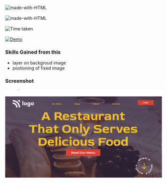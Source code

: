 ![made-with-HTML](https://img.shields.io/badge/Name-SAGAR%20GHOLAP-blueviolet?style=for-the-badge)<br><br>
![made-with-HTML](https://img.shields.io/badge/Made%20with-HTML%20&%20CSS-blue?style=for-the-badge)<br><br>
![Time taken](https://img.shields.io/badge/Time%20taken-03H%3A30M%3A00S-tomato?style=for-the-badge&logo=Clockify)<br><br>
[![Demo](https://img.shields.io/badge/See%20Demo-Visit-green?style=for-the-badge&logo=web)](https://2-restaurant-that-only-serves-delicious-food.netlify.app/)

### Skills Gained from this
- layer on backgroud image
- postioning of fixed image


### Screenshot
![Screenshot](./Screenshot.png)





